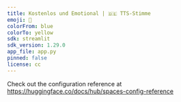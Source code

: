 ```yaml
---
title: Kostenlos und Emotional | 🇩🇪 TTS-Stimme
emoji: 🦥
colorFrom: blue
colorTo: yellow
sdk: streamlit
sdk_version: 1.29.0
app_file: app.py
pinned: false
license: cc
---
```


Check out the configuration reference at https://huggingface.co/docs/hub/spaces-config-reference
